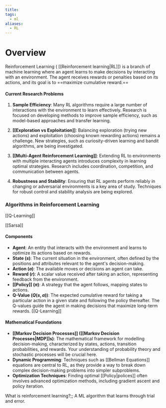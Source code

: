 ```yaml
---
title: 
tags:
  - ml
aliases:
  - RL
---
```

# Overview

Reinforcement Learning ( [[Reinforcement learning|RL]]) is a branch of machine learning where an agent learns to make decisions by interacting with an environment. The agent receives rewards or penalties based on its actions, and its goal is to ==maximize cumulative reward.==
#### Current Research Problems

1. **Sample Efficiency**: Many RL algorithms require a large number of interactions with the environment to learn effectively. Research is focused on developing methods to improve sample efficiency, such as model-based approaches and transfer learning.
    
2. **[[Exploration vs Exploitation]]**: Balancing exploration (trying new actions) and exploitation (choosing known rewarding actions) remains a challenge. New strategies, such as curiosity-driven learning and bandit algorithms, are being investigated.
    
3. **[[Multi-Agent Reinforcement Learning]]**: Extending RL to environments with multiple interacting agents introduces complexity in learning optimal strategies. Research includes coordination, competition, and communication between agents.
    
4. **Robustness and Stability**: Ensuring that RL agents perform reliably in changing or adversarial environments is a key area of study. Techniques for robust control and stability analysis are being explored.

### Algorithms in Reinforcement Learning

[[Q-Learning]]

[[Sarsa]]
#### Components

- **Agent**: An entity that interacts with the environment and learns to optimize its actions based on rewards.
- **State ($s$)**: The current situation in the environment, often defined by the positions and attributes relevant to the agent's decision-making.
- **Action ($a$)**: The available moves or decisions an agent can take.
- **Reward ($r$)**: A scalar value received after taking an action, representing feedback from the environment.
- **[[Policy]] ($\pi$)**: A strategy that the agent follows, mapping states to actions.
- **Q-Value ($Q(s, a)$)**: The expected cumulative reward for taking a particular action in a given state and following the policy thereafter. The Q-values guide the agent in making decisions that maximize long-term rewards. [[Q-Learning]]
#### Mathematical Foundations

- **[[Markov Decision Processes]] ([[Markov Decision Processes|MDP]]s)**: The mathematical framework for modelling decision-making, characterized by states, actions, transition probabilities, and rewards. Your understanding of probability theory and stochastic processes will be crucial here.
- **Dynamic Programming**: Techniques such as [[Bellman Equations]] equations are central to RL, as they provide a way to break down complex decision-making problems into simpler subproblems.
- **Optimization Techniques**: Finding optimal [[Policy|polices]] often involves advanced optimization methods, including gradient ascent and policy iteration.

What is reinforcement learning?;; A ML algorithm that learns through trial and error.